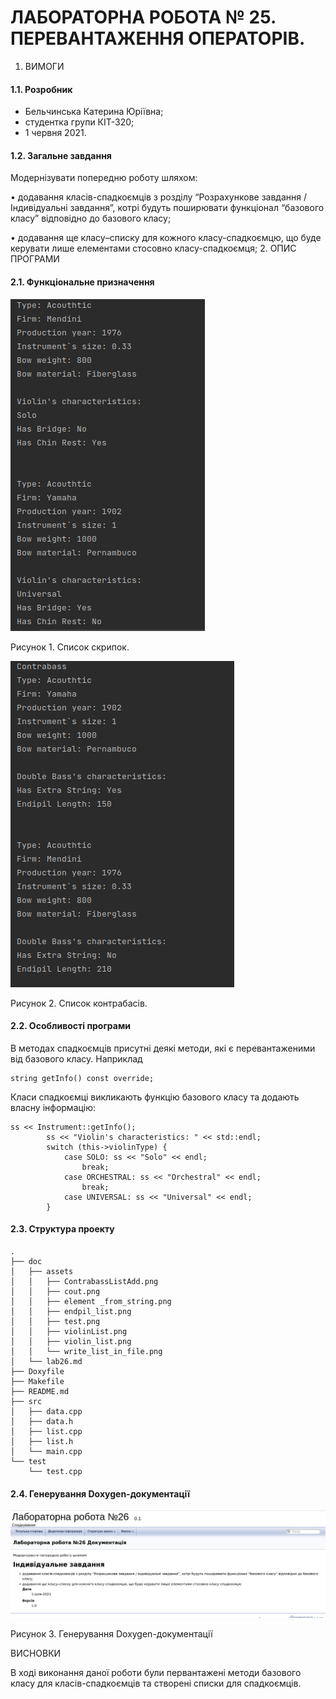 # ЛАБОРАТОРНА РОБОТА № 25. ПЕРЕВАНТАЖЕННЯ ОПЕРАТОРІВ.
1. ВИМОГИ
#### 1.1. Розробник
* Бельчинська Катерина Юріївна;
* студентка групи КІТ-320;
* 1 червня 2021.
#### 1.2. Загальне завдання

Модернізувати попередню роботу шляхом:

• додавання класів-спадкоємців з розділу “Розрахункове завдання / Індивідуальні завдання”,
котрі будуть поширювати функціонал “базового класу” відповідно до базового класу;

• додавання ще класу–списку для кожного класу-спадкоємцю, 
що буде керувати лише елементами стосовно класу-спадкоємця;
2. ОПИС ПРОГРАМИ

#### 2.1. Функціональне призначення

![рисунок 1](assets/violin_list.png)

Рисунок 1. Список скрипок.


![рисунок 1](assets/endpil_list.png)

Рисунок 2. Список контрабасів.

#### 2.2. Особливості програми
В методах спадкоємців присутні деякі методи, які є перевантаженими від базового класу. Наприклад

```
string getInfo() const override;
```

Класи спадкоємці викликають функцію базового класу та додають власну інформацію:

```
ss << Instrument::getInfo();
        ss << "Violin's characteristics: " << std::endl;
        switch (this->violinType) {
            case SOLO: ss << "Solo" << endl;
                break;
            case ORCHESTRAL: ss << "Orchestral" << endl;
                break;
            case UNIVERSAL: ss << "Universal" << endl;
        }
```


#### 2.3. Структура проекту

```
.
├── doc
│   ├── assets
│   │   ├── ContrabassListAdd.png
│   │   ├── cout.png
│   │   ├── element _from_string.png
│   │   ├── endpil_list.png
│   │   ├── test.png
│   │   ├── violinList.png
│   │   ├── violin_list.png
│   │   └── write_list_in_file.png
│   └── lab26.md
├── Doxyfile
├── Makefile
├── README.md
├── src
│   ├── data.cpp
│   ├── data.h
│   ├── list.cpp
│   ├── list.h
│   └── main.cpp
└── test
    └── test.cpp

```

#### 2.4. Генерування Doxygen-документації

![рисунок 1](assets/doxygen.png)

Рисунок 3. Генерування Doxygen-документації

ВИСНОВКИ

В ході виконання даної роботи були первантажені методи базового класу для класів-спадкоємців та створені списки для спадкоємців.


